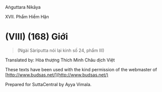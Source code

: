  

Aṅguttara Nikāya

XVII. Phẩm Hiềm Hận

# (VIII) (168) Giới

> (Ngài Sàriputta nói lại kinh số 24, phẩm III)

Translated by: Hòa thượng Thích Minh Châu dịch Việt

These texts have been used with the kind permission of the webmaster of [http://www.budsas.net/](http://www.budsas.net/)

Prepared for SuttaCentral by Ayya Vimala.